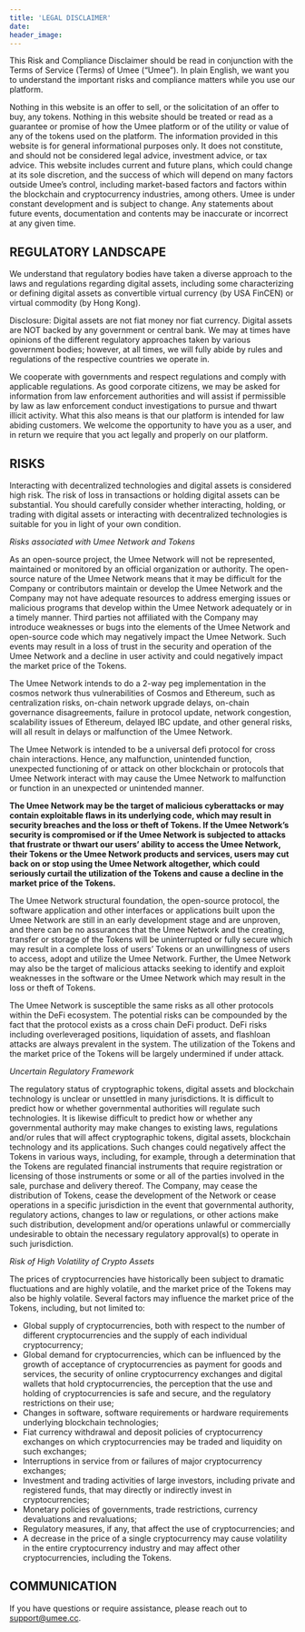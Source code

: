 ```yaml
---
title: 'LEGAL DISCLAIMER'
date:
header_image:
---
```


This Risk and Compliance Disclaimer should be read in conjunction with the Terms of Service (Terms) of Umee (“Umee”). In plain English, we want you to understand the important risks and compliance matters while you use our platform.

Nothing in this website is an offer to sell, or the solicitation of an offer to buy, any tokens. Nothing in this website should be treated or read as a guarantee or promise of how the Umee platform or of the utility or value of any of the tokens used on the platform. The information provided in this website is for general informational purposes only. It does not constitute, and should not be considered legal advice, investment advice, or tax advice. This website includes current and future plans, which could change at its sole discretion, and the success of which will depend on many factors outside Umee’s control, including market-based factors and factors within the blockchain and cryptocurrency industries, among others. Umee is under constant development and is subject to change. Any statements about future events, documentation and contents may be inaccurate or incorrect at any given time.

## REGULATORY LANDSCAPE

We understand that regulatory bodies have taken a diverse approach to the laws and regulations regarding digital assets, including some characterizing or defining digital assets as convertible virtual currency (by USA FinCEN) or virtual commodity (by Hong Kong). 

Disclosure: Digital assets are not fiat money nor fiat currency. Digital assets are NOT backed by any government or central bank. We may at times have opinions of the different regulatory approaches taken by various government bodies; however, at all times, we will fully abide by rules and regulations of the respective countries we operate in. 

We cooperate with governments and respect regulations and comply with applicable regulations. As good corporate citizens, we may be asked for information from law enforcement authorities and will assist if permissible by law as law enforcement conduct investigations to pursue and thwart illicit activity. What this also means is that our platform is intended for law abiding customers. We welcome the opportunity to have you as a user, and in return we require that you act legally and properly on our platform.

## RISKS

Interacting with decentralized technologies and digital assets is considered high risk. The risk of loss in transactions or holding digital assets can be substantial. You should carefully consider whether interacting, holding, or trading with digital assets or interacting with decentralized technologies is suitable for you in light of your own condition.

_Risks associated with Umee Network and Tokens_

As an open-source project, the Umee Network will not be represented, maintained or monitored by an official organization or authority. The open-source nature of the Umee Network means that it may be difficult for the Company or contributors maintain or develop the Umee Network and the Company may not have adequate resources to address emerging issues or malicious programs that develop within the Umee Network adequately or in a timely manner. Third parties not affiliated with the Company may introduce weaknesses or bugs into the elements of the Umee Network and open-source code which may negatively impact the Umee Network. Such events may result in a loss of trust in the security and operation of the Umee Network and a decline in user activity and could negatively impact the market price of the Tokens.

The Umee Network intends to do a 2-way peg implementation in the cosmos network thus vulnerabilities of Cosmos and Ethereum, such as centralization risks, on-chain network upgrade delays, on-chain governance disagreements, failure in protocol update, network congestion, scalability issues of Ethereum, delayed IBC update, and other general risks, will all result in delays or malfunction of the Umee Network. 

The Umee Network is intended to be a universal defi protocol for cross chain interactions. Hence, any malfunction, unintended function, unexpected functioning of or attack on other blockchain or protocols that Umee Network interact with may cause the Umee Network to malfunction or function in an unexpected or unintended manner.  

**The Umee Network may be the target of malicious cyberattacks or may contain exploitable flaws in its underlying code, which may result in security breaches and the loss or theft of Tokens. If the Umee Network’s security is compromised or if the Umee Network is subjected to attacks that frustrate or thwart our users’ ability to access the Umee Network, their Tokens or the Umee Network products and services, users may cut back on or stop using the Umee Network altogether, which could seriously curtail the utilization of the Tokens and cause a decline in the market price of the Tokens.**

The Umee Network structural foundation, the open-source protocol, the software application and other interfaces or applications built upon the Umee Network are still in an early development stage and are unproven, and there can be no assurances that the Umee Network and the creating, transfer or storage of the Tokens will be uninterrupted or fully secure which may result in a complete loss of users’ Tokens or an unwillingness of users to access, adopt and utilize the Umee Network. Further, the Umee Network may also be the target of malicious attacks seeking to identify and exploit weaknesses in the software or the Umee Network which may result in the loss or theft of Tokens.

The Umee Network is susceptible the same risks as all other protocols within the DeFi ecosystem. The potential risks can be compounded by the fact that the protocol exists as a cross chain DeFi product. DeFi risks including overleveraged positions, liquidation of assets, and flashloan attacks are always prevalent in the system. The utilization of the Tokens and the market price of the Tokens will be largely undermined if under attack. 

_Uncertain Regulatory Framework_

The regulatory status of cryptographic tokens, digital assets and blockchain technology is unclear or unsettled in many jurisdictions. It is difficult to predict how or whether governmental authorities will regulate such technologies. It is likewise difficult to predict how or whether any governmental authority may make changes to existing laws, regulations and/or rules that will affect cryptographic tokens, digital assets, blockchain technology and its applications. Such changes could negatively affect the Tokens in various ways, including, for example, through a determination that the Tokens are regulated financial instruments that require registration or licensing of those instruments or some or all of the parties involved in the sale, purchase and delivery thereof. The Company, may cease the distribution of Tokens, cease the development of the Network or cease operations in a specific jurisdiction in the event that governmental authority, regulatory actions, changes to law or regulations, or other actions make such distribution, development and/or operations unlawful or commercially undesirable to obtain the necessary regulatory approval(s) to operate in such jurisdiction.

_Risk of High Volatility of Crypto Assets_

The prices of cryptocurrencies have historically been subject to dramatic fluctuations and are highly volatile, and the market price of the Tokens may also be highly volatile. Several factors may influence the market price of the Tokens, including, but not limited to:

- Global supply of cryptocurrencies, both with respect to the number of different cryptocurrencies and the supply of each individual cryptocurrency;
- Global demand for cryptocurrencies, which can be influenced by the growth of acceptance of cryptocurrencies as payment for goods and services, the security of online cryptocurrency exchanges and digital wallets that hold cryptocurrencies, the perception that the use and holding of cryptocurrencies is safe and secure, and the regulatory restrictions on their use;
- Changes in software, software requirements or hardware requirements underlying blockchain technologies;
- Fiat currency withdrawal and deposit policies of cryptocurrency exchanges on which cryptocurrencies may be traded and liquidity on such exchanges;
- Interruptions in service from or failures of major cryptocurrency exchanges;
- Investment and trading activities of large investors, including private and registered funds, that may directly or indirectly invest in cryptocurrencies;
- Monetary policies of governments, trade restrictions, currency devaluations and revaluations; 
- Regulatory measures, if any, that affect the use of cryptocurrencies; and
- A decrease in the price of a single cryptocurrency may cause volatility in the entire cryptocurrency industry and may affect other cryptocurrencies, including the Tokens.  

## COMMUNICATION

If you have questions or require assistance, please reach out to support@umee.cc.
